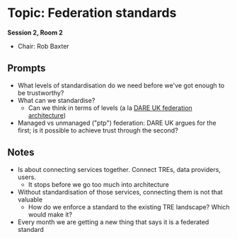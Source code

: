 # Topic: Federation standards

**Session 2, Room 2**

- Chair: Rob Baxter

## Prompts

- What levels of standardisation do we need before we've got enough to be trustworthy?
- What can we standardise?
  - Can we think in terms of levels (a la [DARE UK federation architecture](https://dareuk.org.uk/our-work/federated-architecture-blueprint/))
- Managed vs unmanaged ("ptp") federation: DARE UK argues for the first; is it possible to achieve trust through the second?

## Notes

- Is about connecting services together. Connect TREs, data providers, users.
  - It stops before we go too much into architecture
- Without standardisation of those services, connecting them is not that valuable
  - How do we enforce a standard to the existing TRE landscape? Which would make it?
- Every month we are getting a new thing that says it is a federated standard
